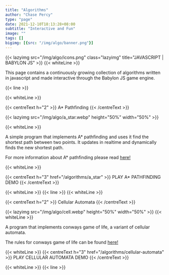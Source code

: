 ```yaml
---
title: "Algorithms"
author: "Chase Percy"
type: "page"
date: 2021-12-10T18:13:28+08:00
subtitle: "Interactive and Fun"
image: ""
tags: []
bigimg: [{src: "/img/algo/banner.png"}]
---
```

{{< lazyimg src="/img/algo/icons.png" class="lazyimg" title="JAVASCRIPT | BABYLON JS" >}}
{{< whiteLine >}}

This page contains a continuously growing collection of algorithms written in javascript and made interactive through
the Babylon JS game engine. 

{{< line >}}

{{< whiteLine >}}

{{< centreText h="2" >}} A* Pathfinding {{< /centreText >}}

{{< lazyimg src="/img/algo/a_star.webp" height="50%" width="50%" >}}

{{< whiteLine >}}

A simple program that implements A* pathfinding and uses it find the shortest path between two points. 
It updates in realtime and dynamically finds the new shortest path. 

For more information about A* pathfinding please read [here!](https://en.wikipedia.org/wiki/A*_search_algorithm)

{{< whiteLine >}}

{{< centreText h="3" href="/algorithms/a_star" >}} PLAY A* PATHFINDING DEMO {{< /centreText >}}

{{< whiteLine >}}
{{< line >}}
{{< whiteLine >}}


{{< centreText h="2" >}} Cellular Automata {{< /centreText >}}

{{< lazyimg src="/img/algo/cell.webp" height="50%" width="50%" >}}
{{< whiteLine >}}

A program that implements conways game of life, a variant of cellular automata. 

The rules for conways game of life can be found [here!](https://en.wikipedia.org/wiki/Conway%27s_Game_of_Life) 

{{< whiteLine >}}
{{< centreText h="3" href="/algorithms/cellular-automata" >}} PLAY CELLULAR AUTOMATA DEMO {{< /centreText >}}


{{< whiteLine >}}
{{< line >}}



